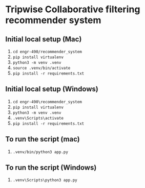 # Tripwise Collaborative filtering recommender system

## Initial local setup (Mac)

1. `cd engr-490/recommender_system`
1. `pip install virtualenv`
1. `python3 -m venv .venv`
1. `source .venv/bin/activate`
1. `pip install -r requirements.txt`

## Initial local setup (Windows)

1. `cd engr-490\recommender_system`
1. `pip install virtualenv`
1. `python3 -m venv .venv`
1. `.venv\Scripts\activate`
1. `pip install -r requirements.txt`

## To run the script (mac)

1. `.venv/bin/python3 app.py`

## To run the script (Windows)

1. `.venv\Scripts\python3 app.py`
